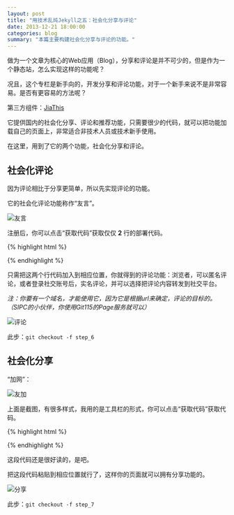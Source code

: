 ```yaml
---
layout: post
title: "用技术乱炖Jekyll之五：社会化分享与评论"
date: 2013-12-21 18:00:00
categories: blog
summary: "本篇主要构建社会化分享与评论的功能。"
---
```


做为一个文章为核心的Web应用（Blog），分享和评论是并不可少的，但是作为一个静态站，怎么实现这样的功能呢？

况且，这个专栏是新手向的，开发分享和评论功能，对于一个新手来说不是非常容易。是否有更容易的方法呢？

第三方组件：[JiaThis](http://www.jiathis.com/)

它提供国内的社会化分享、评论和推荐功能，只需要很少的代码，就可以把功能加载自己的页面上，非常适合非技术人员或技术新手使用。

在这里，用到了它的两个功能，社会化分享和评论。

## 社会化评论

因为评论相比于分享更简单，所以先实现评论的功能。

它的社会化评论功能称作“友言”。

![友言](http://ww2.sinaimg.cn/large/71c50075jw1ebsg6468nfj20sf0ca40m.jpg)

注册后，你可以点击“获取代码”获取仅仅 **2** 行的部署代码。

{% highlight html %}
    <div id="uyan_frame"></div>
    <script type="text/javascript" src="http://v2.uyan.cc/code/uyan.js?uid=你的id"></script>
{% endhighlight %}

只需把这两个行代码加入到相应位置，你就得到的评论功能：浏览者，可以匿名评论，或者登录社交账号后，实名评论，并可以选择把评论内容转发到社交平台。

*注：你要有一个域名，才能使用它，因为它是根据url来确定，评论的目标的。（SIPC的小伙伴，你使用Git115的Page服务就可以）*

![评论](http://ww4.sinaimg.cn/large/71c50075jw1ebp8tmjv7qj20pd0ay0ui.jpg)

此步：`git checkout -f step_6`

## 社会化分享

“加网”：

![友加](http://ww4.sinaimg.cn/large/71c50075jw1ebsi0of2c0j20tx08mabt.jpg)

上面是截图，有很多样式，我用的是工具栏的形式，你可以点击“获取代码”获取代码。

{% highlight html %}
    <div class="jiathis_style_24x24">
        <a class="jiathis_button_tsina"></a>
        <a class="jiathis_button_weixin"></a>
        <a class="jiathis_button_qzone"></a>
        <a class="jiathis_button_renren"></a>
    </div>
    <script type="text/javascript" src="http://v3.jiathis.com/code/jia.js" charset="utf-8">
    </script>
{% endhighlight %}

这段代码还是很好读的，是吧。

把这段代码粘贴到相应位置就行了，这样你的页面就可以拥有分享功能的。

![分享](http://ww1.sinaimg.cn/large/71c50075jw1ebp9hh99t6j20lq05tq3d.jpg)

此步：`git checkout -f step_7`
